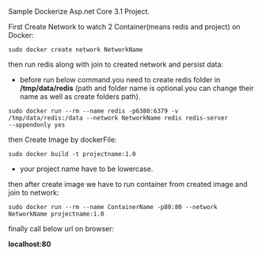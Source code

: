 Sample Dockerize Asp.net Core 3.1 Project.

First Create Network to watch 2 Container(means redis and project) on Docker:

<code>sudo docker create network NetworkName</code>

then run redis along with join to created network and persist data:

* before run below command.you need to create redis folder in <b>/tmp/data/redis</b> (path and folder name is optional.you can change their name as well as create folders path).

<code>sudo docker run --rm --name redis -p6380:6379 -v /tmp/data/redis:/data --network NetworkName redis redis-server --appendonly yes </code>

then Create Image by dockerFile:

<code>sudo docker build -t projectname:1.0</code>
* your project name have to be lowercase.

then after create image we have to run container from created image and join to network:

<code>sudo docker run --rm --name ContainerName -p80:80 --network NetworkName projectname:1.0</code>

finally call below url on browser:

<b>localhost:80</b>
